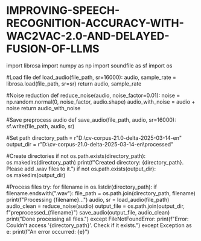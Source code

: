 # IMPROVING-SPEECH-RECOGNITION-ACCURACY-WITH-WAC2VAC-2.0-AND-DELAYED-FUSION-OF-LLMS

import librosa
import numpy as np
import soundfile as sf
import os

#Load file
def load_audio(file_path, sr=16000):
    audio, sample_rate = librosa.load(file_path, sr=sr)
    return audio, sample_rate

#Noise reduction
def reduce_noise(audio, noise_factor=0.01):
    noise = np.random.normal(0, noise_factor, audio.shape)
    audio_with_noise = audio + noise
    return audio_with_noise

#Save preprocess audio
def save_audio(file_path, audio, sr=16000):
    sf.write(file_path, audio, sr)

#Set path
directory_path = r"D:\cv-corpus-21.0-delta-2025-03-14-en"
output_dir = r"D:\cv-corpus-21.0-delta-2025-03-14-en\processed"

#Create directories
if not os.path.exists(directory_path):
    os.makedirs(directory_path)
    print(f"Created directory: {directory_path}. Please add .wav files to it.")
if not os.path.exists(output_dir):
    os.makedirs(output_dir)

#Process files
try:
    for filename in os.listdir(directory_path):
        if filename.endswith(".wav"):
            file_path = os.path.join(directory_path, filename)
            print(f"Processing {filename}...")
            audio, sr = load_audio(file_path)
            audio_clean = reduce_noise(audio)
            output_file = os.path.join(output_dir, f"preprocessed_{filename}")
            save_audio(output_file, audio_clean)
    print("Done processing all files.")
except FileNotFoundError:
    print(f"Error: Couldn’t access '{directory_path}'. Check if it exists.")
except Exception as e:
    print(f"An error occurred: {e}")


